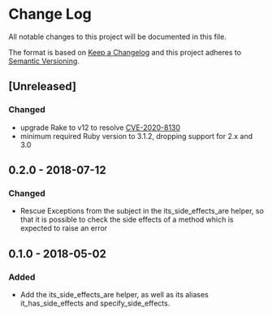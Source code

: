 # Change Log
All notable changes to this project will be documented in this file.

The format is based on [Keep a Changelog](http://keepachangelog.com/en/1.0.0/)
and this project adheres to [Semantic Versioning](http://semver.org/spec/v2.0.0.html).

## [Unreleased]

### Changed
- upgrade Rake to v12 to resolve [CVE-2020-8130](https://github.com/advisories/GHSA-jppv-gw3r-w3q8)
- minimum required Ruby version to 3.1.2, dropping support for 2.x and 3.0

## 0.2.0 - 2018-07-12
### Changed
- Rescue Exceptions from the subject in the its_side_effects_are helper, so
  that it is possible to check the side effects of a method which is expected
  to raise an error

## 0.1.0 - 2018-05-02
### Added
- Add the its_side_effects_are helper, as well as its aliases it_has_side_effects
  and specify_side_effects.

